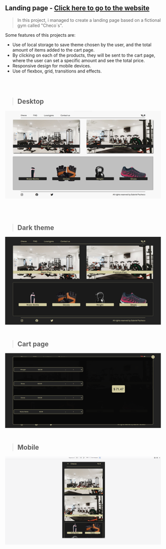 ## Landing page - [Click here to go to the website](https://gpmotta21.github.io/Landing-Page/)
> In this project, i managed to create a landing page based on a fictional gym called "Checo´s".

Some features of this projects are: 

* Use of local storage to save theme chosen by the user, and the total amount of items added to the cart page.
* By clicking on each of the products, they will be sent to the cart page, where the user can set a specific amount and see the total price.
* Responsive design for mobile devices.
* Use of flexbox, grid, transitions and effects.
  
<br></br>

> ## Desktop
<img src="img\landingpage.png">  

<br></br>

> ## Dark theme
<img src="img\darktheme.png">
<br></br>

> ## Cart page
<img src="img\cartpage.png">
<br></br>

> ## Mobile
<img src="img\mobile.png">
